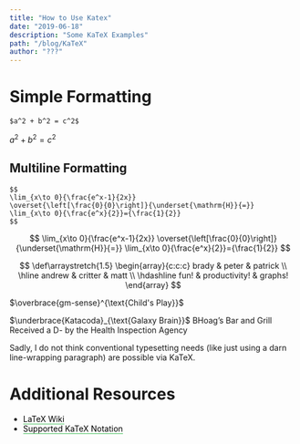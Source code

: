 ```yaml
---
title: "How to Use Katex"
date: "2019-06-18"
description: "Some KaTeX Examples"
path: "/blog/KaTeX"
author: "???"
---
```

<style type='text/css'>
  a {
    border-bottom: 1px solid hsla(131, 75%, 40%, 0.8);
    color: black;
    text-decoration: none;
    -webkit-transition: background-color .25s;
    transition: background-color .25s;
  }
  a:hover {
    background-color: hsla(131, 75%, 40%, 0.8);

  }
</style>

# Simple Formatting
```
$a^2 + b^2 = c^2$
```
$a^2 + b^2 = c^2$

## Multiline Formatting
```
$$
\lim_{x\to 0}{\frac{e^x-1}{2x}}
\overset{\left[\frac{0}{0}\right]}{\underset{\mathrm{H}}{=}}
\lim_{x\to 0}{\frac{e^x}{2}}={\frac{1}{2}}
$$
```
$$
\lim_{x\to 0}{\frac{e^x-1}{2x}}
\overset{\left[\frac{0}{0}\right]}{\underset{\mathrm{H}}{=}}
\lim_{x\to 0}{\frac{e^x}{2}}={\frac{1}{2}}
$$

$$
\def\arraystretch{1.5}
   \begin{array}{c:c:c}
   brady & peter & patrick \\ \hline
   andrew & critter & matt \\
   \hdashline
   fun! & productivity! & graphs!
\end{array}
$$

$\overbrace{gm-sense}^{\text{Child's Play}}$

$\underbrace{Katacoda}_{\text{Galaxy Brain}}$
$\text {BHoag's Bar and Grill Received a D- by the Health Inspection Agency}$

Sadly, I do not think conventional typesetting needs (like just using a darn line-wrapping paragraph) are possible via KaTeX.    
# Additional Resources
- [LaTeX Wiki](https://en.wikibooks.org/wiki/LaTeX)
- [Supported KaTeX Notation](https://katex.org/docs/supported.html)
